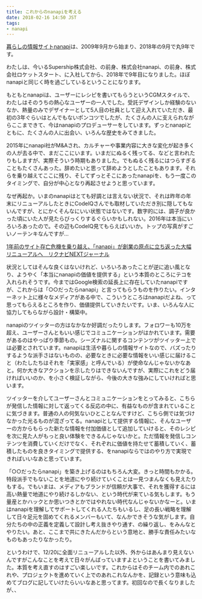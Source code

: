 ```yaml
---
title: これからのnanapiを考える
date: 2018-02-16 14:50 JST
tags:
- nanapi
---
```



[暮らしの情報サイトnanapi](https://nanapi.jp/)は、2009年9月から始まり、2018年の9月で丸9年です。

わたしは、今いるSupership株式会社、の前身、株式会社nanapi、の前身、株式会社ロケットスタート、に入社してから、2018年で9年目になりました。ほぼnanapiと同じく時を過ごしているということになります。

もともとnanapiは、ユーザーにレシピを書いてもらうというCGMスタイルで、わたしはそのうちの熱心なユーザーの一人でした。受託デザインしか経験のないなか、熱量のみでデザイナーとして5人目の社員として迎え入れていただき、最初の3年ぐらいはとんでもないポンコツでしたが、たくさんの人に支えられながらここまできて、今はnanapiのプロデューサーをしています。ずっとnanapiとともに、たくさんの人に出会い、いろんな歴史をみてきました。

2015年にnanapi社がM&Aされ、カルチャーや事業内容に大きな変化が起き多くの人が去る中で、まだここにいます。いまだにぬるく残ってる、などと言われたりもしますが、実際そういう時期もありました。でもぬるく残るにはつらすぎることもたくさんあった。辞めたいと思って辞めようとしたこともあります。それらを乗り越えてここに残り、そしてずっとそこにあったnanapiを、もう一度このタイミングで、自分が中心となり再起させようと思っています。

なぜ再起か。いまのnanapiはとても好調とは言えない状況で、それは昨年の年末にリニューアルしたときにCodeIQさんでも取材していただき別に隠してもないんですが、とにかくそんなにいい状態ではないです。数字的には、調子が良かった頃にいた人が見たらびっくりするぐらいかもしれない。2016年は本当にいろいろあったので。その辺もCodeIQ見てもらえばいいか。トップの写真がすごいノーテンキなんですが…

[1年前のサイト存亡危機を乗り越え、「nanapi」が創業の原点に立ち返った大幅リニューアルへ　リクナビNEXTジャーナル](https://next.rikunabi.com/journal/20171220_c21_iq/)

状況としてはそんな良くはないけれど、いろいろあったことが逆に追い風となり、ようやく「本当にnanapiの価値を提供する」という本質のところにテコを入れられそうです。今まではGoogle検索の延長上に存在していたnanapiですが、これからは「○○だったらnanapi」と言ってもらうものを作りたい。インターネット上に様々なメディアがある中で、こういうところはnanapiだよね、って思ってもらえるところを作り、価値提供していきたいです。いま、いろんな人に協力してもらながら設計・構築中。

nanapiのツイッターの方はなかなか好調だったりします。フォロワーも10万を超え、ユーザーさんともいい感じでコミュニケーションがはかれています。需要があるのはやっぱり季節もの。シーズナルに関するコンテンツがツイッター上では必要とされています。nanapiは生活や暮らしの情報サイトなので、バズったりするような派手さはないものの、必要なときに必要な情報をいい感じに届けること（わたしたちはそれを「実家感」と呼んでいる）が使命なんじゃないかなあと。何か大きなアクションを示したりはできないんですが、実際にこれをどう届ければいいのか、を小さく検証しながら、今後の大きな強みにしていければと思います。

ツイッターを介してユーザーさんとコミュニケーションをとってみると、こちらが発信した情報に対して返ってくる反応の中に、有益なものが含まれていることに気づきます。普通の人の何気ないひとことなんですけど、こちら側では気づけなかった光るものが混ざってる。nanapiとして提供する情報に、そんなユーザーの方からもらった新たな情報を付加価値として追加していけると、そのレシピを次に見た人がもっと良い体験をできるんじゃないかと。ただ情報を発信しコンテンツを消費していくだけでなく、それぞれに価値を持たせて蓄積していく、蓄積したものを良きタイミングで提供する、をnanapiならではのやり方で実現できればいいなあと思っています。

「○○だったらnanapi」を築き上げるのはもちろん大変。きっと時間もかかる。特段派手でもないことを地道にやり続けていくことは一見つまんなくも見えたりもする。でもいまは、メディアもブランドが信頼が大事で、それを獲得するには高い熱量で地道にやり続けるしかない、という時代が来ている気もします。もう量産とかハックとか思いつきとかではやれない時代なんじゃないかなーと。いまはnanapiを理解してサポートしてくれる人たちもいるし、足の長い戦略を理解して日々足元を固めてくれるメンバーもいて、なんかできそうな気がします。自分たちの中の正義を定義して設計し考え抜きやり通す、の繰り返し、をみんなとやりたい。あと、ここまで共にきたんだからという意地と、勝手な責任みたいなものもあったりなかったり。

というわけで、12/20に全面リニューアルした以外、外からはあんまり見えないんですがこんなことを考えて日々がんばっていますよということを書いてみました。本質を考え直すのはすごい楽しいです。これからはそのチーム内でのあれこれや、プロジェクトを進めていく上でのあれこれなんかを、記録という意味も込めてブログに記していけたらいいなあと思ってます。初回なので長くなりましたが、、